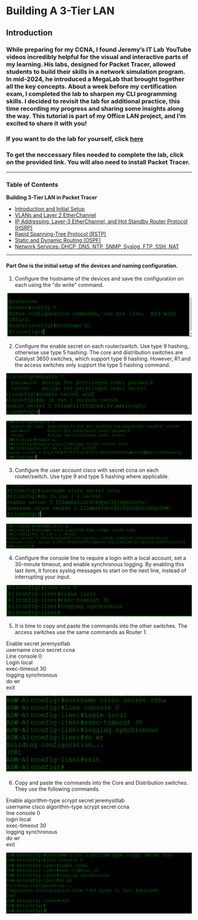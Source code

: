 # Building A 3-Tier LAN 

## Introduction

### While preparing for my CCNA, I found Jeremy’s IT Lab YouTube videos incredibly helpful for the visual and interactive parts of my learning. His labs, designed for Packet Tracer, allowed students to build their skills in a network simulation program. In mid-2024, he introduced a MegaLab that brought together all the key concepts. About a week before my certification exam, I completed the lab to sharpen my CLI programming skills. I decided to revisit the lab for additional practice, this time recording my progress and sharing some insights along the way. This tutorial is part of my Office LAN project, and I’m excited to share it with you!
### If you want to do the lab for yourself, click [here](https://www.youtube.com/watch?v=2p7-MluKAgE)
### To get the neccessary files needed to complete the lab, click on the provided link. You will also need to install Packet Tracer. 

---
### Table of Contents

 <b>Building 3-Tier LAN in Packet Tracer</b>  
  - [Introduction and Initial Setup](https://github.com/GSecAwareness/LAN/blob/main/README.md)  
  - [VLANs and Layer 2 EtherChannel](https://github.com/GSecAwareness/LAN/blob/main/part2/part2.md)
  - [IP Addressing, Layer-3 EtherChannel, and Hot Standby Router Protocol (HSRP)](https://github.com/GSecAwareness/LAN/blob/main/part3/part3.md)
  - [Rapid Spanning-Tree Protocol (RSTP)](https://github.com/GSecAwareness/LAN/blob/main/part4/part4.md)  
  - [Static and Dynamic Routing (OSPF)](https://github.com/GSecAwareness/LAN/blob/main/part5/part5.md) 
  - [Network Services: DHCP, DNS, NTP, SNMP, Syslog, FTP, SSH, NAT](https://github.com/GSecAwareness/LAN/edit/main/part6/part6.md)
---


#### Part One is the initial setup of the devices and naming configuration.  

1)	Configure the hostname of the devices and save the configuration on each using the "do write" command.

  ![getcontent](https://github.com/GSecAwareness/LAN/blob/main/1%20hostname.PNG)

2)	Configure the enable secret on each router/switch. Use type 9 hashing, otherwise use type 5 hashing. The core and distribution switches are Catalyst 3650 switches, which support type 9 hashing. However, R1 and the access switches only support the type 5 hashing command.
	

![getcontent](https://github.com/GSecAwareness/LAN/blob/main/2%20enable%20secret.PNG)

![getcontent](https://github.com/GSecAwareness/LAN/blob/main/3%20enable%20secret%202.PNG)

3)	Configure the user account cisco with secret ccna on each router/switch. Use type 9 and type 5 hashing where applicable.

![getcontent](https://github.com/GSecAwareness/LAN/blob/main/4%20username%20password%20hash%205.PNG)

![getcontent](https://github.com/GSecAwareness/LAN/blob/main/5%20username%20password%20hash%209.PNG)

4)	Configure the console line to require a login with a local account, set a 30-minute timeout, and enable synchronous logging. By enabling this last item, it forces syslog messages to start on the next line, instead of interrupting your input. 

![getcontent](https://github.com/GSecAwareness/LAN/blob/main/6%20line%20console%20login%20with%20inactivity%20and%20logging.PNG)

5)	It is time to copy and paste the commands into the other switches. The access switches use the same commands as Router 1.

Enable secret jeremysitlab  
username cisco secret ccna  
Line console 0  
Login local  
exec-timeout 30  
logging synchronous  
do wr  
exit   

![getcontent](https://github.com/GSecAwareness/LAN/blob/main/7%20copy%20and%20paste.PNG)

6)	Copy and paste the commands into the Core and Distribution switches. They use the following commands.

Enable algorithm-type scrypt secret jeremysitlab  
username cisco algorithm-type scrypt secret ccna  
line console 0  
login local  
exec-timeout 30  
logging synchronous  
do wr  
exit  

![getcontent](https://github.com/GSecAwareness/LAN/blob/main/8%20copy%20and%20paste%202%20core%20and%20distribution.PNG)
